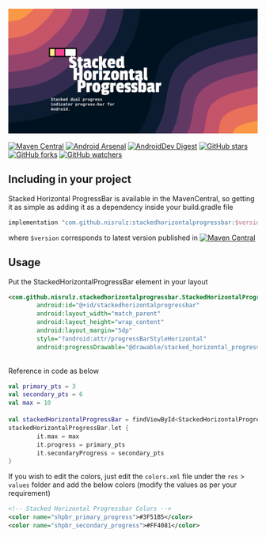 ![Banner](https://github.com/nisrulz/stackedhorizontalprogressbar/raw/master/img/github_banner.png)

[![Maven Central](https://img.shields.io/maven-central/v/com.github.nisrulz/stackedhorizontalprogressbar)](https://search.maven.org/artifact/com.github.nisrulz/stackedhorizontalprogressbar) [![Android Arsenal](https://img.shields.io/badge/Android%20Arsenal-stackedhorizontalprogressbar-green.svg?style=true)](https://android-arsenal.com/details/1/3554) [![AndroidDev Digest](https://img.shields.io/badge/AndroidDev%20Digest-%23101-blue.svg)](https://www.androiddevdigest.com/digest-101/) [![GitHub stars](https://img.shields.io/github/stars/nisrulz/stackedhorizontalprogressbar.svg?style=social&label=Star)](https://github.com/nisrulz/stackedhorizontalprogressbar) [![GitHub forks](https://img.shields.io/github/forks/nisrulz/stackedhorizontalprogressbar.svg?style=social&label=Fork)](https://github.com/nisrulz/stackedhorizontalprogressbar/fork) [![GitHub watchers](https://img.shields.io/github/watchers/nisrulz/stackedhorizontalprogressbar.svg?style=social&label=Watch)](https://github.com/nisrulz/stackedhorizontalprogressbar)

## Including in your project

Stacked Horizontal ProgressBar is available in the MavenCentral, so getting it as simple as adding it as a dependency
inside your build.gradle file

```gradle
implementation "com.github.nisrulz:stackedhorizontalprogressbar:$version"
```

where `$version` corresponds to latest version published in [![Maven Central](https://img.shields.io/maven-central/v/com.github.nisrulz/stackedhorizontalprogressbar)](https://search.maven.org/artifact/com.github.nisrulz/stackedhorizontalprogressbar)

## Usage

Put the StackedHorizontalProgressBar element in your layout

```xml
<com.github.nisrulz.stackedhorizontalprogressbar.StackedHorizontalProgressBar
        android:id="@+id/stackedhorizontalprogressbar"
        android:layout_width="match_parent"
        android:layout_height="wrap_content"
        android:layout_margin="5dp"
        style="?android:attr/progressBarStyleHorizontal"
        android:progressDrawable="@drawable/stacked_horizontal_progress"/>
    
```

Reference in code as below

```kt
val primary_pts = 3
val secondary_pts = 6
val max = 10

val stackedHorizontalProgressBar = findViewById<StackedHorizontalProgressBar>(R.id.stackedhorizontalprogressbar)
stackedHorizontalProgressBar.let {
        it.max = max
        it.progress = primary_pts
        it.secondaryProgress = secondary_pts
}
```

If you wish to edit the colors, just edit the `colors.xml` file under the `res` > `values` folder and add the below colors (modify the values as per your requirement)

```xml
<!-- Stacked Horizontal Progressbar Colors -->
<color name="shpbr_primary_progress">#3F51B5</color>
<color name="shpbr_secondary_progress">#FF4081</color>
```
